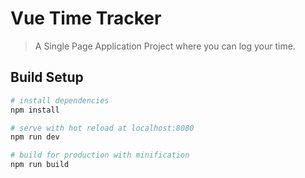 # Vue Time Tracker

> A Single Page Application Project where you can log your time.
## Build Setup

``` bash
# install dependencies
npm install

# serve with hot reload at localhost:8080
npm run dev

# build for production with minification
npm run build
```


